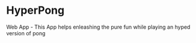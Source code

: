 # HyperPong
Web App - This App helps enleashing the pure fun while playing an hyped version of pong
